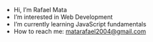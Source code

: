 - Hi, I’m Rafael Mata
- I’m interested in Web Development 
- I’m currently learning JavaScript fundamentals
- How to reach me: matarafael2004@gmail.com

<!---
Rafa-Mt/Rafa-Mt is a ✨ special ✨ repository because its `README.md` (this file) appears on your GitHub profile.
You can click the Preview link to take a look at your changes.
--->

